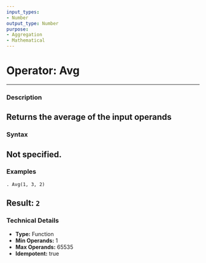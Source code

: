 ```yaml
---
input_types:
- Number
output_type: Number
purpose:
- Aggregation
- Mathematical
---
```

# Operator: Avg
---
### **Description**
Returns the average of the input operands
---
### **Syntax**
Not specified.
---
### **Examples**
```
. Avg(1, 3, 2)
```
**Result:** `2`
---
### **Technical Details**
- **Type:** Function
- **Min Operands:** 1
- **Max Operands:** 65535
- **Idempotent:** true